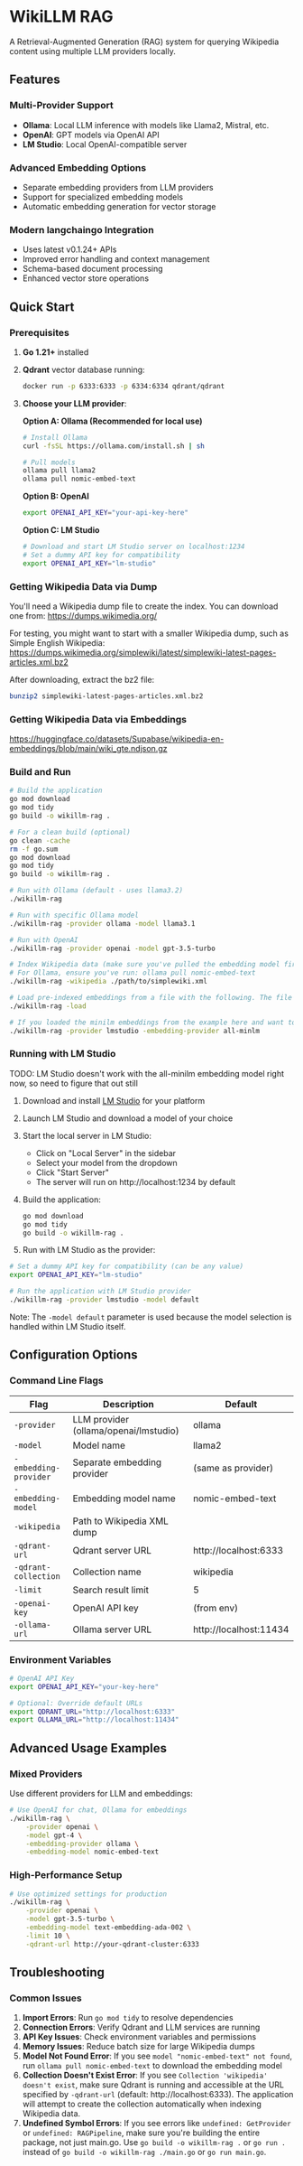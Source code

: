 # WikiLLM RAG

A Retrieval-Augmented Generation (RAG) system for querying Wikipedia content using multiple LLM providers locally.

## Features

### Multi-Provider Support
- **Ollama**: Local LLM inference with models like Llama2, Mistral, etc.
- **OpenAI**: GPT models via OpenAI API
- **LM Studio**: Local OpenAI-compatible server

### Advanced Embedding Options
- Separate embedding providers from LLM providers
- Support for specialized embedding models
- Automatic embedding generation for vector storage

### Modern langchaingo Integration
- Uses latest v0.1.24+ APIs
- Improved error handling and context management
- Schema-based document processing
- Enhanced vector store operations

## Quick Start

### Prerequisites

1. **Go 1.21+** installed
2. **Qdrant** vector database running:
   ```bash
   docker run -p 6333:6333 -p 6334:6334 qdrant/qdrant
   ```

3. **Choose your LLM provider**:

   **Option A: Ollama (Recommended for local use)**
   ```bash
   # Install Ollama
   curl -fsSL https://ollama.com/install.sh | sh

   # Pull models
   ollama pull llama2
   ollama pull nomic-embed-text
   ```

   **Option B: OpenAI**
   ```bash
   export OPENAI_API_KEY="your-api-key-here"
   ```

   **Option C: LM Studio**
   ```bash
   # Download and start LM Studio server on localhost:1234
   # Set a dummy API key for compatibility
   export OPENAI_API_KEY="lm-studio"
   ```

### Getting Wikipedia Data via Dump

You'll need a Wikipedia dump file to create the index. You can download one from:
https://dumps.wikimedia.org/

For testing, you might want to start with a smaller Wikipedia dump, such as Simple English Wikipedia:
https://dumps.wikimedia.org/simplewiki/latest/simplewiki-latest-pages-articles.xml.bz2

After downloading, extract the bz2 file:

```bash
bunzip2 simplewiki-latest-pages-articles.xml.bz2
```

### Getting Wikipedia Data via Embeddings

https://huggingface.co/datasets/Supabase/wikipedia-en-embeddings/blob/main/wiki_gte.ndjson.gz

### Build and Run

```bash
# Build the application
go mod download
go mod tidy
go build -o wikillm-rag .

# For a clean build (optional)
go clean -cache
rm -f go.sum
go mod download
go mod tidy
go build -o wikillm-rag .

# Run with Ollama (default - uses llama3.2)
./wikillm-rag

# Run with specific Ollama model
./wikillm-rag -provider ollama -model llama3.1

# Run with OpenAI
./wikillm-rag -provider openai -model gpt-3.5-turbo

# Index Wikipedia data (make sure you've pulled the embedding model first)
# For Ollama, ensure you've run: ollama pull nomic-embed-text
./wikillm-rag -wikipedia ./path/to/simplewiki.xml

# Load pre-indexed embeddings from a file with the following. The file is hard coded right now.
./wikillm-rag -load

# If you loaded the minilm embeddings from the example here and want to use lmstudio, you also need to specify the embedding provider:
./wikillm-rag -provider lmstudio -embedding-provider all-minlm
```

### Running with LM Studio

TODO: LM Studio doesn't work with the all-minilm embedding model right now, so need to figure that out still

1. Download and install [LM Studio](https://lmstudio.ai/) for your platform
2. Launch LM Studio and download a model of your choice
3. Start the local server in LM Studio:
   - Click on "Local Server" in the sidebar
   - Select your model from the dropdown
   - Click "Start Server"
   - The server will run on http://localhost:1234 by default

4. Build the application:
   ```bash
   go mod download
   go mod tidy
   go build -o wikillm-rag .
   ```
5. Run with LM Studio as the provider:
```bash
# Set a dummy API key for compatibility (can be any value)
export OPENAI_API_KEY="lm-studio"

# Run the application with LM Studio provider
./wikillm-rag -provider lmstudio -model default
```

Note: The `-model default` parameter is used because the model selection is handled within LM Studio itself.

## Configuration Options

### Command Line Flags

| Flag | Description | Default |
|------|-------------|---------|
| `-provider` | LLM provider (ollama/openai/lmstudio) | ollama |
| `-model` | Model name | llama2 |
| `-embedding-provider` | Separate embedding provider | (same as provider) |
| `-embedding-model` | Embedding model name | nomic-embed-text |
| `-wikipedia` | Path to Wikipedia XML dump | |
| `-qdrant-url` | Qdrant server URL | http://localhost:6333 |
| `-qdrant-collection` | Collection name | wikipedia |
| `-limit` | Search result limit | 5 |
| `-openai-key` | OpenAI API key | (from env) |
| `-ollama-url` | Ollama server URL | http://localhost:11434 |

### Environment Variables

```bash
# OpenAI API Key
export OPENAI_API_KEY="your-key-here"

# Optional: Override default URLs
export QDRANT_URL="http://localhost:6333"
export OLLAMA_URL="http://localhost:11434"
```

## Advanced Usage Examples

### Mixed Providers
Use different providers for LLM and embeddings:
```bash
# Use OpenAI for chat, Ollama for embeddings
./wikillm-rag \
    -provider openai \
    -model gpt-4 \
    -embedding-provider ollama \
    -embedding-model nomic-embed-text
```

### High-Performance Setup
```bash
# Use optimized settings for production
./wikillm-rag \
    -provider openai \
    -model gpt-3.5-turbo \
    -embedding-model text-embedding-ada-002 \
    -limit 10 \
    -qdrant-url http://your-qdrant-cluster:6333
```

## Troubleshooting

### Common Issues

1. **Import Errors**: Run `go mod tidy` to resolve dependencies
2. **Connection Errors**: Verify Qdrant and LLM services are running
3. **API Key Issues**: Check environment variables and permissions
4. **Memory Issues**: Reduce batch size for large Wikipedia dumps
5. **Model Not Found Error**: If you see `model "nomic-embed-text" not found`, run `ollama pull nomic-embed-text` to download the embedding model
6. **Collection Doesn't Exist Error**: If you see `Collection 'wikipedia' doesn't exist`, make sure Qdrant is running and accessible at the URL specified by `-qdrant-url` (default: http://localhost:6333). The application will attempt to create the collection automatically when indexing Wikipedia data.
7. **Undefined Symbol Errors**: If you see errors like `undefined: GetProvider` or `undefined: RAGPipeline`, make sure you're building the entire package, not just main.go. Use `go build -o wikillm-rag .` or `go run .` instead of `go build -o wikillm-rag ./main.go` or `go run main.go`.

